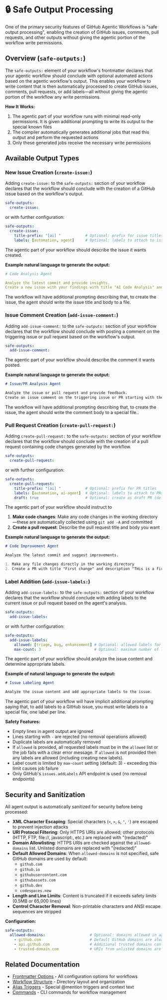 # 🔒 Safe Output Processing

One of the primary security features of GitHub Agentic Workflows is "safe output processing", enabling the creation of GitHub issues, comments, pull requests, and other outputs without giving the agentic portion of the workflow write permissions.

## Overview (`safe-outputs:`)

The `safe-outputs:` element of your workflow's frontmatter declares that your agentic workflow should conclude with optional automated actions based on the agentic workflow's output. This enables your workflow to write content that is then automatically processed to create GitHub issues, comments, pull requests, or add labels—all without giving the agentic portion of the workflow any write permissions.

**How It Works:**
1. The agentic part of your workflow runs with minimal read-only permissions. It is given additional prompting to write its output to the special known files
2. The compiler automatically generates additional jobs that read this output and perform the requested actions
3. Only these generated jobs receive the necessary write permissions

## Available Output Types

### New Issue Creation (`create-issue:`)

Adding `create-issue:` to the `safe-outputs:` section of your workflow declares that the workflow should conclude with the creation of a GitHub issue based on the workflow's output.

```yaml
safe-outputs:
  create-issue:
```

or with further configuration:

```yaml
safe-outputs:
  create-issue:
    title-prefix: "[ai] "           # Optional: prefix for issue titles
    labels: [automation, agent]     # Optional: labels to attach to issues
```

The agentic part of your workflow should describe the issue it wants created.

**Example natural language to generate the output:**

```yaml
# Code Analysis Agent

Analyze the latest commit and provide insights.
Create a new issue with your findings with title "AI Code Analysis" and description "Here are the details of the analysis..."
```

The workflow will have additional prompting describing that, to create the issue, the agent should write the issue title and body to a file.

### Issue Comment Creation (`add-issue-comment:`)

Adding `add-issue-comment:` to the `safe-outputs:` section of your workflow declares that the workflow should conclude with posting a comment on the triggering issue or pull request based on the workflow's output.

```yaml
safe-outputs:
  add-issue-comment:
```

The agentic part of your workflow should describe the comment it wants posted.

**Example natural language to generate the output:**

```markdown
# Issue/PR Analysis Agent

Analyze the issue or pull request and provide feedback.
Create an issue comment on the triggering issue or PR starting with the text "Here is my analysis /PR..."
```

The workflow will have additional prompting describing that, to create the issue, the agent should write the comment body to a special file..

### Pull Request Creation (`create-pull-request:`)

Adding `create-pull-request:` to the `safe-outputs:` section of your workflow declares that the workflow should conclude with the creation of a pull request containing code changes generated by the workflow.

```yaml
safe-outputs:
  create-pull-request:
```

or with further configuration:

```yaml
safe-outputs:
  create-pull-request:
    title-prefix: "[ai] "           # Optional: prefix for PR titles
    labels: [automation, ai-agent]  # Optional: labels to attach to PRs
    draft: true                     # Optional: create as draft PR (defaults to true)
```

The agentic part of your workflow should instruct to 
1. **Make code changes**: Make any code changes in the working directory—these are automatically collected using `git add -A` and committed
2. **Create a pull request**: Describe the pull request title and body you want

**Example natural language to generate the output:**

```markdown
# Code Improvement Agent

Analyze the latest commit and suggest improvements.

1. Make any file changes directly in the working directory
2. Create a PR with title "First change" and description "THis is a first change"
```

### Label Addition (`add-issue-labels:`)

Adding `add-issue-labels:` to the `safe-outputs:` section of your workflow declares that the workflow should conclude with adding labels to the current issue or pull request based on the agent's analysis.

```yaml
safe-outputs:
  add-issue-labels:
```

or with further configuration:

```yaml
safe-outputs:
  add-issue-labels:
    allowed: [triage, bug, enhancement] # Optional: allowed labels for addition.
    max-count: 3                        # Optional: maximum number of labels to add (default: 3)
```

The agentic part of your workflow should analyze the issue content and determine appropriate labels. 

**Example of natural language to generate the output:**

```markdown
# Issue Labeling Agent

Analyze the issue content and add appropriate labels to the issue.
```

The agentic part of your workflow will have implicit additional prompting saying that, to add labels to a GitHub issue, you must write labels to a special file, one label per line.

**Safety Features:**

- Empty lines in agent output are ignored
- Lines starting with `-` are rejected (no removal operations allowed)
- Duplicate labels are automatically removed
- If `allowed` is provided, all requested labels must be in the `allowed` list or the job fails with a clear error message. If `allowed` is not provided then any labels are allowed (including creating new labels).
- Label count is limited by `max-count` setting (default: 3) - exceeding this limit causes job failure
- Only GitHub's `issues.addLabels` API endpoint is used (no removal endpoints)

## Security and Sanitization

All agent output is automatically sanitized for security before being processed:

- **XML Character Escaping**: Special characters (`<`, `>`, `&`, `"`, `'`) are escaped to prevent injection attacks
- **URI Protocol Filtering**: Only HTTPS URIs are allowed; other protocols (HTTP, FTP, file://, javascript:, etc.) are replaced with "(redacted)"
- **Domain Allowlisting**: HTTPS URIs are checked against the `allowed-domains` list. Unlisted domains are replaced with "(redacted)"
- **Default Allowed Domains**: When `allowed-domains` is not specified, safe GitHub domains are used by default:
  - `github.com`
  - `github.io`
  - `githubusercontent.com`
  - `githubassets.com`
  - `github.dev`
  - `codespaces.new`
- **Length and Line Limits**: Content is truncated if it exceeds safety limits (0.5MB or 65,000 lines)
- **Control Character Removal**: Non-printable characters and ANSI escape sequences are stripped

**Configuration:**

```yaml
safe-outputs:
  allowed-domains:                    # Optional: domains allowed in agent output URIs
    - github.com                      # Default GitHub domains are always included
    - api.github.com                  # Additional trusted domains can be specified
    - trusted-domain.com              # URIs from unlisted domains are replaced with "(redacted)"
```

## Related Documentation

- [Frontmatter Options](frontmatter.md) - All configuration options for workflows
- [Workflow Structure](workflow-structure.md) - Directory layout and organization
- [Alias Triggers](alias-triggers.md) - Special @mention triggers and context text
- [Commands](commands.md) - CLI commands for workflow management
